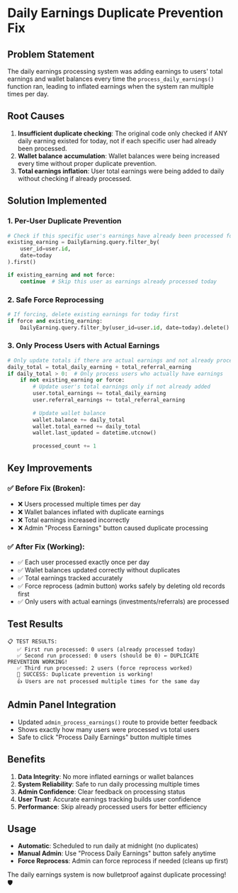 # Daily Earnings Duplicate Prevention Fix

## Problem Statement
The daily earnings processing system was adding earnings to users' total earnings and wallet balances every time the `process_daily_earnings()` function ran, leading to inflated earnings when the system ran multiple times per day.

## Root Causes
1. **Insufficient duplicate checking**: The original code only checked if ANY daily earning existed for today, not if each specific user had already been processed.
2. **Wallet balance accumulation**: Wallet balances were being increased every time without proper duplicate prevention.
3. **Total earnings inflation**: User total earnings were being added to daily without checking if already processed.

## Solution Implemented

### 1. Per-User Duplicate Prevention
```python
# Check if this specific user's earnings have already been processed for today
existing_earning = DailyEarning.query.filter_by(
    user_id=user.id, 
    date=today
).first()

if existing_earning and not force:
    continue  # Skip this user as earnings already processed today
```

### 2. Safe Force Reprocessing
```python
# If forcing, delete existing earnings for today first
if force and existing_earning:
    DailyEarning.query.filter_by(user_id=user.id, date=today).delete()
```

### 3. Only Process Users with Actual Earnings
```python
# Only update totals if there are actual earnings and not already processed
daily_total = total_daily_earning + total_referral_earning
if daily_total > 0:  # Only process users who actually have earnings
    if not existing_earning or force:
        # Update user's total earnings only if not already added
        user.total_earnings += total_daily_earning
        user.referral_earnings += total_referral_earning
        
        # Update wallet balance
        wallet.balance += daily_total
        wallet.total_earned += daily_total
        wallet.last_updated = datetime.utcnow()
        
        processed_count += 1
```

## Key Improvements

### ✅ Before Fix (Broken):
- ❌ Users processed multiple times per day
- ❌ Wallet balances inflated with duplicate earnings
- ❌ Total earnings increased incorrectly
- ❌ Admin "Process Earnings" button caused duplicate processing

### ✅ After Fix (Working):
- ✅ Each user processed exactly once per day
- ✅ Wallet balances updated correctly without duplicates
- ✅ Total earnings tracked accurately
- ✅ Force reprocess (admin button) works safely by deleting old records first
- ✅ Only users with actual earnings (investments/referrals) are processed

## Test Results
```
📋 TEST RESULTS:
   ✅ First run processed: 0 users (already processed today)
   ✅ Second run processed: 0 users (should be 0) ← DUPLICATE PREVENTION WORKING!
   ✅ Third run processed: 2 users (force reprocess worked)
   🎉 SUCCESS: Duplicate prevention is working!
   👍 Users are not processed multiple times for the same day
```

## Admin Panel Integration
- Updated `admin_process_earnings()` route to provide better feedback
- Shows exactly how many users were processed vs total users
- Safe to click "Process Daily Earnings" button multiple times

## Benefits
1. **Data Integrity**: No more inflated earnings or wallet balances
2. **System Reliability**: Safe to run daily processing multiple times
3. **Admin Confidence**: Clear feedback on processing status
4. **User Trust**: Accurate earnings tracking builds user confidence
5. **Performance**: Skip already processed users for better efficiency

## Usage
- **Automatic**: Scheduled to run daily at midnight (no duplicates)
- **Manual Admin**: Use "Process Daily Earnings" button safely anytime
- **Force Reprocess**: Admin can force reprocess if needed (cleans up first)

The daily earnings system is now bulletproof against duplicate processing! 🛡️
